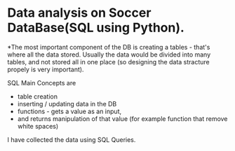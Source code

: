 
# Data analysis on Soccer DataBase(SQL using Python).

*The most important component of the DB is creating a tables - that's where all the data stored. 
Usually the data would be divided into many tables, and not stored all in one place (so designing the data stracture propely is very important). 

SQL Main Concepts are 
- table creation
- inserting / updating data in the DB
- functions - gets a value as an input, 
- and returns manipulation of that value (for example function that remove white spaces)

I have collected the data  using SQL Queries.

